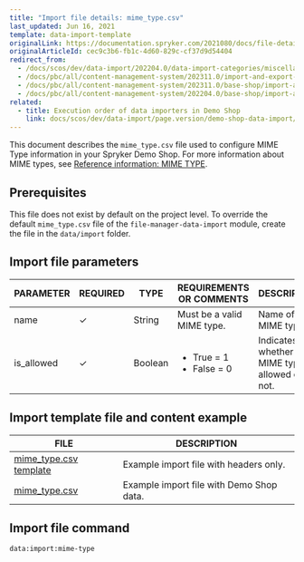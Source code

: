 ```yaml
---
title: "Import file details: mime_type.csv"
last_updated: Jun 16, 2021
template: data-import-template
originalLink: https://documentation.spryker.com/2021080/docs/file-details-mime-typecsv
originalArticleId: cec9c3b6-fb1c-4d60-829c-cf37d9d54404
redirect_from:
  - /docs/scos/dev/data-import/202204.0/data-import-categories/miscellaneous/file-details-mime-type.csv.html  
  - /docs/pbc/all/content-management-system/202311.0/import-and-export-data/file-details-mime-type.csv.html
  - /docs/pbc/all/content-management-system/202311.0/base-shop/import-and-export-data/file-details-mime-type.csv.html
  - /docs/pbc/all/content-management-system/202204.0/base-shop/import-and-export-data/import-file-details-mime-type.csv.html
related:
  - title: Execution order of data importers in Demo Shop
    link: docs/scos/dev/data-import/page.version/demo-shop-data-import/execution-order-of-data-importers-in-demo-shop.html
---
```


This document describes the `mime_type.csv` file used to configure MIME Type information in your Spryker Demo Shop. For more information about MIME types, see [Reference information: MIME TYPE](https://github.com/spryker/spryker-docs/blob/review-digital-asset-management/docs/pbc/all/content-management-system/{{page.version}}/base-shop/manage-in-the-back-office/add-and-edit-mime-types.md#reference-information-mime-type).

## Prerequisites

This file does not exist by default on the project level. To override the default `mime_type.csv` file of the `file-manager-data-import` module, create the file in the `data/import` folder.

## Import file parameters

| PARAMETER | REQUIRED | TYPE | REQUIREMENTS OR COMMENTS | DESCRIPTION |
| --- | --- | --- | --- | --- |
| name | &check; | String | Must be a valid MIME type. | Name of the MIME type. |
| is_allowed | &check; | Boolean |<ul><li>True = 1</li><li>False = 0</li></ul> | Indicates whether the MIME type is allowed or not. |


## Import template file and content example

| FILE | DESCRIPTION |
| --- | --- |
| [mime_type.csv template](https://spryker.s3.eu-central-1.amazonaws.com/docs/Developer+Guide/Back-End/Data+Manipulation/Data+Ingestion/Data+Import/Data+Import+Categories/Miscellaneous/Template+mime_type.csv) | Example import file with headers only. |
| [mime_type.csv](https://spryker.s3.eu-central-1.amazonaws.com/docs/Developer+Guide/Back-End/Data+Manipulation/Data+Ingestion/Data+Import/Data+Import+Categories/Miscellaneous/mime_type.csv) | Example import file with Demo Shop data. |

## Import file command

```bash
data:import:mime-type
```
